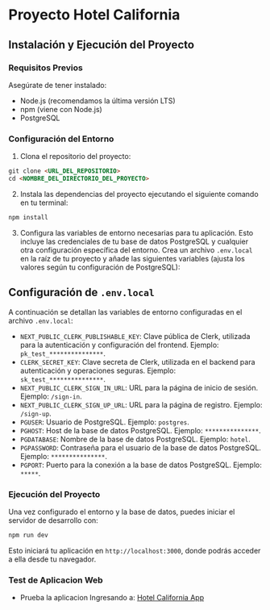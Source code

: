 # Proyecto Hotel California

## Instalación y Ejecución del Proyecto

### Requisitos Previos

Asegúrate de tener instalado:

- Node.js (recomendamos la última versión LTS)
- npm (viene con Node.js)
- PostgreSQL

### Configuración del Entorno

1. Clona el repositorio del proyecto:

```markdown
git clone <URL_DEL_REPOSITORIO>
cd <NOMBRE_DEL_DIRECTORIO_DEL_PROYECTO>
```


2. Instala las dependencias del proyecto ejecutando el siguiente comando en tu terminal:

```bash
npm install
```

3. Configura las variables de entorno necesarias para tu aplicación. Esto incluye las credenciales de tu base de datos PostgreSQL y cualquier otra configuración específica del entorno. Crea un archivo `.env.local` en la raíz de tu proyecto y añade las siguientes variables (ajusta los valores según tu configuración de PostgreSQL):

## Configuración de `.env.local`

A continuación se detallan las variables de entorno configuradas en el archivo `.env.local`:

- `NEXT_PUBLIC_CLERK_PUBLISHABLE_KEY`: Clave pública de Clerk, utilizada para la autenticación y configuración del frontend. Ejemplo: `pk_test_***************`.
- `CLERK_SECRET_KEY`: Clave secreta de Clerk, utilizada en el backend para autenticación y operaciones seguras. Ejemplo: `sk_test_***************`.
- `NEXT_PUBLIC_CLERK_SIGN_IN_URL`: URL para la página de inicio de sesión. Ejemplo: `/sign-in`.
- `NEXT_PUBLIC_CLERK_SIGN_UP_URL`: URL para la página de registro. Ejemplo: `/sign-up`.
- `PGUSER`: Usuario de PostgreSQL. Ejemplo: `postgres`.
- `PGHOST`: Host de la base de datos PostgreSQL. Ejemplo: `***************`.
- `PGDATABASE`: Nombre de la base de datos PostgreSQL. Ejemplo: `hotel`.
- `PGPASSWORD`: Contraseña para el usuario de la base de datos PostgreSQL. Ejemplo: `***************`.
- `PGPORT`: Puerto para la conexión a la base de datos PostgreSQL. Ejemplo: `*****`.


### Ejecución del Proyecto

Una vez configurado el entorno y la base de datos, puedes iniciar el servidor de desarrollo con:

```bash
npm run dev
```

Esto iniciará tu aplicación en `http://localhost:3000`, donde podrás acceder a ella desde tu navegador.

### Test de Aplicacion Web

- Prueba la aplicacion Ingresando a:
[Hotel California App](https://hotel-app-production-104f.up.railway.app/)